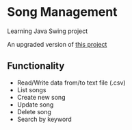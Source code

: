 # Song Management

Learning Java Swing project

An upgraded version of [this project](https://youtu.be/WvxxCquxtxg)

## Functionality

- Read/Write data from/to text file (.csv)
- List songs
- Create new song
- Update song
- Delete song
- Search by keyword
